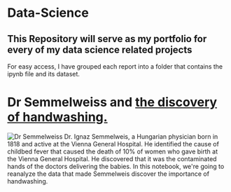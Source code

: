 # Data-Science #
## This Repository will serve as my portfolio for every of my data science related projects ##
For easy access, I have grouped each report into a folder that contains the ipynb file and its dataset.

# Dr Semmelweiss and  [the discovery of handwashing.](https://github.com/Sumerbrander/Data-Science-./tree/main/Dr%20Semmelweiss)
![Dr Semmelweiss](ignaz_semmelweis_1860.jpeg)
Dr. Ignaz Semmelweis, a Hungarian physician born in 1818 and active at the Vienna General Hospital. 
He identified the cause of childbed fever that caused the death of 10% of women who gave birth at the Vienna General Hospital.
He discovered that it was the contaminated hands of the doctors delivering the babies.
In this notebook, we're going to reanalyze the data that made Semmelweis discover the importance of handwashing.
